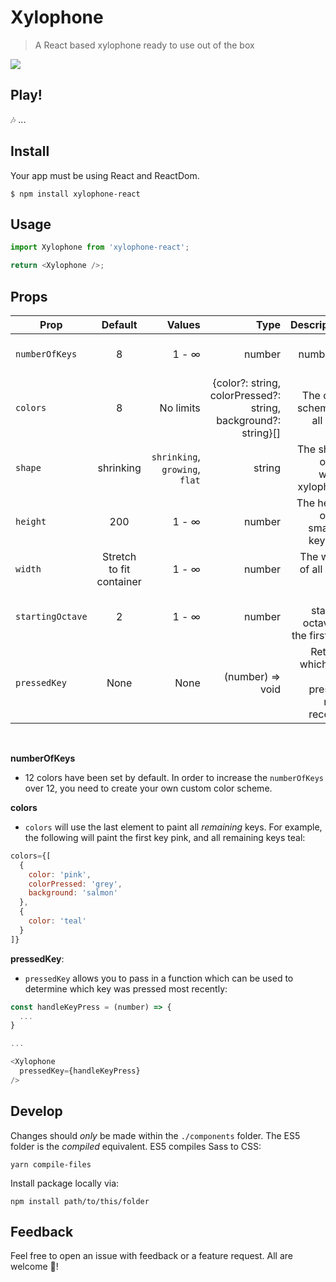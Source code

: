 # Xylophone
> A React based xylophone ready to use out of the box

<img src="https://github.com/LauraAubin/Xylophone-react/raw/master/Screenshot/Xylophone%20-%2012%20keys.png" />

## Play!

🎶 ... 

## Install

Your app must be using React and ReactDom.

```
$ npm install xylophone-react
```

## Usage

```js
import Xylophone from 'xylophone-react';

return <Xylophone />;
```

## Props

| Prop        | Default   | Values |  Type  | Description |
| ------------ |:---------:| -----:| -----:|  -----:|
| `numberOfKeys`  |    8   | 1 - ∞ | number | The number of keys |
| `colors`  |    8   | No limits | {color?: string, colorPressed?: string, background?: string}[] | The color scheme of all keys |
| `shape`  |   shrinking    | `shrinking`, `growing`, `flat` | string | The shape of the whole xylophone |
| `height`  |   200    | 1 - ∞ | number | The height of the smallest key (px) |
| `width`  |   Stretch to fit container   | 1 - ∞ | number | The width of all keys (px) |
 `startingOctave`  |  2  | 1 - ∞ | number | The starting octave of the first key |
  `pressedKey`  |  None  | None | (number) => void | Returns which key was pressed most recently |

<br>

**numberOfKeys**

- 12 colors have been set by default. In order to increase the `numberOfKeys` over 12, you need to create your own custom color scheme.

**colors**

- `colors` will use the last element to paint all *remaining* keys. For example, the following will paint the first key pink, and all remaining keys teal:

```js
colors={[
  {
    color: 'pink',
    colorPressed: 'grey',
    background: 'salmon'
  },
  {
    color: 'teal'
  }
]}
```

**pressedKey**:

- `pressedKey` allows you to pass in a function which can be used to determine which key was pressed most recently:

```js
const handleKeyPress = (number) => {
  ...
}

...

<Xylophone
  pressedKey={handleKeyPress}
/>
```

## Develop

Changes should *only* be made within the `./components` folder. The ES5 folder is the *compiled* equivalent. ES5 compiles Sass to CSS:

```
yarn compile-files
```

Install package locally via:

```
npm install path/to/this/folder
```

## Feedback

Feel free to open an issue with feedback or a feature request. All are welcome 🤗!
